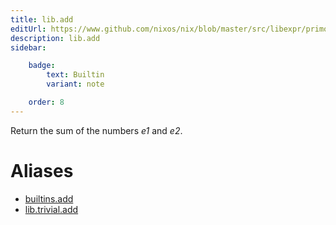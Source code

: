 ```yaml
---
title: lib.add
editUrl: https://www.github.com/nixos/nix/blob/master/src/libexpr/primops.cc
description: lib.add
sidebar:

    badge:
        text: Builtin
        variant: note

    order: 8
---
```


Return the sum of the numbers *e1* and *e2*.


# Aliases

- [builtins.add](reference/builtins/builtins-add)
- [lib.trivial.add](reference/lib/trivial/lib-trivial-add)


